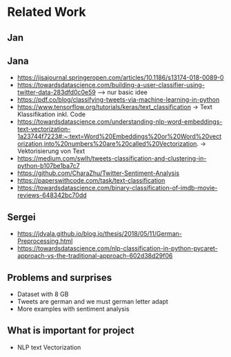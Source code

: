 # Related Work

## Jan

## Jana
- https://jisajournal.springeropen.com/articles/10.1186/s13174-018-0089-0
- https://towardsdatascience.com/building-a-user-classifier-using-twitter-data-283dfd0c0e59 --> nur basic idee
- https://pdf.co/blog/classifying-tweets-via-machine-learning-in-python
- https://www.tensorflow.org/tutorials/keras/text_classification -> Text Klassifikation inkl. Code
- https://towardsdatascience.com/understanding-nlp-word-embeddings-text-vectorization-1a23744f7223#:~:text=Word%20Embeddings%20or%20Word%20vectorization,into%20numbers%20are%20called%20Vectorization. -> Vektorisierung von Text
- https://medium.com/swlh/tweets-classification-and-clustering-in-python-b107be1ba7c7 
- https://github.com/CharaZhu/Twitter-Sentiment-Analysis
- https://paperswithcode.com/task/text-classification
- https://towardsdatascience.com/binary-classification-of-imdb-movie-reviews-648342bc70dd

## Sergei
- https://jdvala.github.io/blog.io/thesis/2018/05/11/German-Preprocessing.html
- https://towardsdatascience.com/nlp-classification-in-python-pycaret-approach-vs-the-traditional-approach-602d38d29f06
## Problems and surprises
 - Dataset with 8 GB
 - Tweets are german and we must german letter adapt
 - More examples with sentiment analysis 
## What is important for project
- NLP text Vectorization
